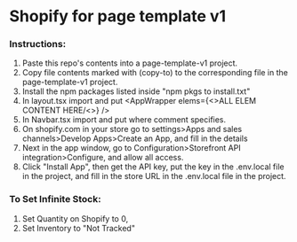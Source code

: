 <h1>Shopify for page template v1</h1>
<h3>Instructions:</h3>

1. Paste this repo's contents into a page-template-v1 project.
2. Copy file contents marked with (copy-to) to the corresponding file in the page-template-v1 project.
3. Install the npm packages listed inside "npm pkgs to install.txt"
4. In layout.tsx import and put <AppWrapper elems={<>ALL ELEM CONTENT HERE/<>} />
5. In Navbar.tsx import and put <Cart /> where comment specifies.
6. On shopify.com in your store go to settings>Apps and sales channels>Develop Apps>Create an App, and fill in the details
7. Next in the app window, go to Configuration>Storefront API integration>Configure, and allow all access.
8. Click "Install App", then get the API key, put the key in the .env.local file in the project, and fill in the store URL in the .env.local file in the project.


<h3>To Set Infinite Stock:</h3>

1. Set Quantity on Shopify to 0,
2. Set Inventory to "Not Tracked"
